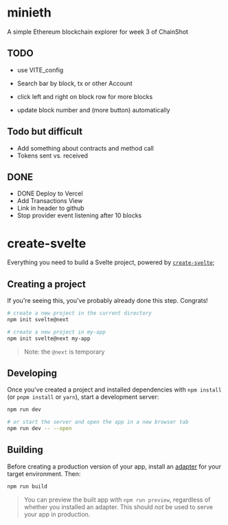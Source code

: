 # minieth
A simple Ethereum blockchain explorer for week 3 of ChainShot

## TODO
* use VITE_config

* Search bar by block, tx or other Account
* click left and right on block row for more blocks
* update block number and (more button) automatically
## Todo but difficult
* Add something about contracts and method call
* Tokens sent vs. received

## DONE
* DONE Deploy to Vercel
* Add Transactions View
* Link in header to github
* Stop provider event listening after 10 blocks

# create-svelte

Everything you need to build a Svelte project, powered by [`create-svelte`](https://github.com/sveltejs/kit/tree/master/packages/create-svelte);

## Creating a project

If you're seeing this, you've probably already done this step. Congrats!

```bash
# create a new project in the current directory
npm init svelte@next

# create a new project in my-app
npm init svelte@next my-app
```

> Note: the `@next` is temporary

## Developing

Once you've created a project and installed dependencies with `npm install` (or `pnpm install` or `yarn`), start a development server:

```bash
npm run dev

# or start the server and open the app in a new browser tab
npm run dev -- --open
```

## Building

Before creating a production version of your app, install an [adapter](https://kit.svelte.dev/docs#adapters) for your target environment. Then:

```bash
npm run build
```

> You can preview the built app with `npm run preview`, regardless of whether you installed an adapter. This should _not_ be used to serve your app in production.
